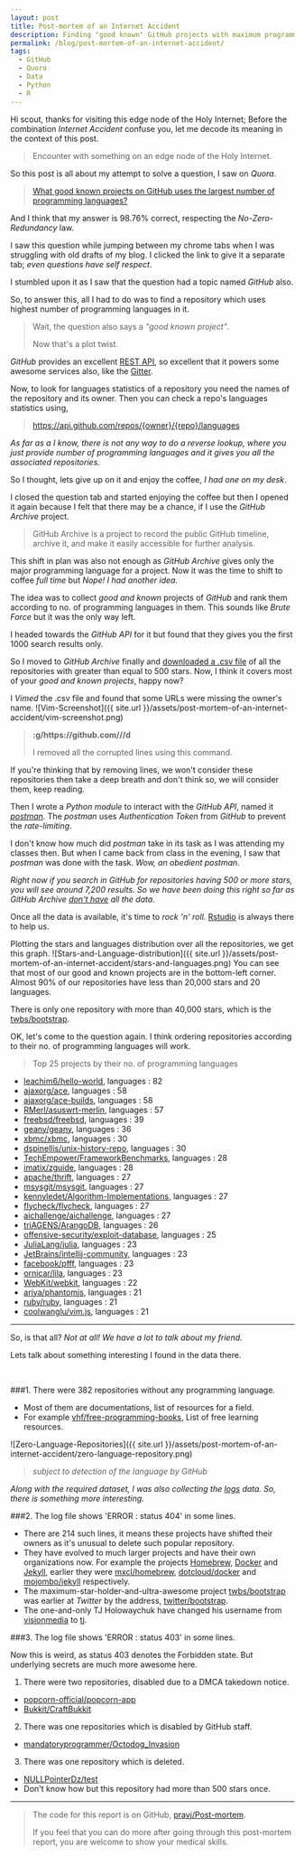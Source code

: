 ```yaml
---
layout: post
title: Post-mortem of an Internet Accident
description: Finding "good known" GitHub projects with maximum programming languages
permalink: /blog/post-mortem-of-an-internet-accident/
tags:
  - GitHub
  - Quora
  - Data
  - Python
  - R
---
```


Hi scout, thanks for visiting this edge node of the Holy Internet; Before the combination *Internet Accident* confuse you, let me decode its meaning in the context of this post.
> Encounter with something on an edge node of the Holy Internet.


So this post is all about my attempt to solve a question, I saw on *Quora*.
> [What good known projects on GitHub uses the largest number of programming languages?](http://www.quora.com/What-good-known-project-on-GitHub-uses-the-largest-number-of-programming-languages)

And I think that my answer is 98.76% correct, respecting the *No-Zero-Redundancy* law.

I saw this question while jumping between my chrome tabs when I was struggling with old drafts of my blog.
I clicked the link to give it a separate tab; *even questions have self respect*.

I stumbled upon it as I saw that the question had a topic named *GitHub* also.

So, to answer this, all I had to do was to find a repository which uses highest number of programming languages in it.
> Wait, the question also says a *"good known project"*.
>
> Now that's a plot twist.

*GitHub* provides an excellent [REST API](https://developer.github.com/v3/), so excellent that it powers some awesome services also, like the [Gitter](https://gitter.im).

Now, to look for languages statistics of a repository you need the names of the repository and its owner. Then you can check a repo's languages statistics using,
> https://api.github.com/repos/{owner}/{repo}/languages

*As far as a I know, there is not any way to do a reverse lookup, where you just provide number of programming languages and it gives you all the associated repositories.*

So I thought, lets give up on it and enjoy the coffee, *I had one on my desk*.

I closed the question tab and started enjoying the coffee but then I opened it again because I felt that there may be a chance, if I use the *GitHub Archive* project.
> GitHub Archive is a project to record the public GitHub timeline, archive it, and make it easily accessible for further analysis.

This shift in plan was also not enough as *GitHub Archive* gives only the major programming language for a project.
Now it was the time to shift to coffee *full time* but *Nope! I had another idea*.

The idea was to collect *good and known* projects of *GitHub* and rank them according to no. of programming languages in them. This sounds like *Brute Force* but it was the only way left.

I headed towards the *GitHub API* for it but found that they gives you the first 1000 search results only.

So I moved to *GitHub Archive* finally and [downloaded a .csv file](https://github.com/pravj/Post-mortem/blob/master/bigquery.sql) of all the repositories with greater than equal to 500 stars. Now, I think it covers most of your *good and known projects*, happy now?

I *Vimed* the .csv file and found that some URLs were missing the owner's name.
![Vim-Screenshot]({{ site.url }}/assets/post-mortem-of-an-internet-accident/vim-screenshot.png)

> **:g/https\:\/\/github\.com\/\//d**
>
> I removed all the corrupted lines using this command.

If you're thinking that by removing lines, we won't consider these repositories then take a deep breath and don't think so, we will consider them, keep reading.

Then I wrote a *Python module* to interact with the *GitHub API*, named it *[postman](https://github.com/pravj/Post-mortem/blob/master/postman.py)*.
The *postman* uses *Authentication Token* from *GitHub* to prevent the *rate-limiting*.

I don't know how much did *postman* take in its task as I was attending my classes then.
But when I came back from class in the evening, I saw that *postman* was done with the task. *Wow, an obedient postman*.

*Right now if you search in GitHub for repositories having 500 or more stars, you will see around 7,200 results. So we have been doing this right so far as GitHub Archive [don't have](http://git.io/78eKDg) all the data*.

Once all the data is available, it's time to *rock 'n' roll*. [Rstudio](http://www.rstudio.com) is always there to help us.

Plotting the stars and languages distribution over all the repositories, we get this graph.
![Stars-and-Language-distribution]({{ site.url }}/assets/post-mortem-of-an-internet-accident/stars-and-languages.png)
You can see that most of our good and known projects are in the bottom-left corner. Almost 90% of our repositories have less than 20,000 stars and 20 languages.

There is only one repository with more than 40,000 stars, which is the [twbs/bootstrap](https://github.com/twbs/bootstrap).

OK, let's come to the question again. I think ordering repositories according to their no. of programming languages will work.

> Top 25 projects by their no. of programming languages

* [leachim6/hello-world](https://github.com/leachim6/hello-world), languages : 82
* [ajaxorg/ace](https://github.com/ajaxorg/ace), languages : 58
* [ajaxorg/ace-builds](https://github.com/ajaxorg/ace-builds), languages : 58
* [RMerl/asuswrt-merlin](https://github.com/freebsd/freebsd), languages : 57
* [freebsd/freebsd](https://github.com/freebsd/freebsd), languages : 39
* [geany/geany](https://github.com/geany/geany), languages : 36
* [xbmc/xbmc](https://github.com/xbmc/xbmc), languages : 30
* [dspinellis/unix-history-repo](https://github.com/dspinellis/unix-history-repo), languages : 30
* [TechEmpower/FrameworkBenchmarks](https://github.com/TechEmpower/FrameworkBenchmarks), languages : 28
* [imatix/zguide](https://github.com/imatix/zguide), languages : 28
* [apache/thrift](https://github.com/apache/thrift), languages : 27
* [msysgit/msysgit](https://github.com/msysgit/msysgit), languages : 27
* [kennyledet/Algorithm-Implementations](https://github.com/kennyledet/Algorithm-Implementations), languages : 27
* [flycheck/flycheck](https://github.com/flycheck/flycheck), languages : 27
* [aichallenge/aichallenge](https://github.com/aichallenge/aichallenge), languages : 27
* [triAGENS/ArangoDB](https://github.com/triAGENS/ArangoDB), languages : 26
* [offensive-security/exploit-database](https://github.com/offensive-security/exploit-database), languages : 25
* [JuliaLang/julia](https://github.com/JuliaLang/julia), languages : 23
* [JetBrains/intellij-community](https://github.com/JetBrains/intellij-community), languages : 23
* [facebook/pfff](https://github.com/facebook/pfff), languages : 23
* [ornicar/lila](https://github.com/ornicar/lila), languages : 23
* [WebKit/webkit](https://github.com/WebKit/webkit), languages : 22
* [ariya/phantomjs](https://github.com/ariya/phantomjs), languages : 21
* [ruby/ruby](https://github.com/ruby/ruby), languages : 21
* [coolwanglu/vim.js](https://github.com/coolwanglu/vim.js), languages : 21

---

So, is that all? *Not at all! We have a lot to talk about my friend.*

Lets talk about something interesting I found in the data there.

</br>

###1. There were 382 repositories without any programming language.

* Most of them are documentations, list of resources for a field.
* For example [vhf/free-programming-books](https://github.com/vhf/free-programming-books), List of free learning resources.

![Zero-Language-Repositories]({{ site.url }}/assets/post-mortem-of-an-internet-accident/zero-language-repository.png)
> *subject to detection of the language by GitHub*

*Along with the required dataset, I was also collecting the [logs](https://github.com/pravj/Post-mortem/blob/master/log/postman.log) data.
So, there is something more interesting.*

###2. The log file shows 'ERROR : status 404' in some lines.

* There are 214 such lines, it means these projects have shifted their owners as it's unusual to delete such popular repository.
* They have evolved to much larger projects and have their own organizations now. For example the projects [Homebrew](https://github.com/homebrew/homebrew), [Docker](https://github.com/docker/docker) and [Jekyll](https://github.com/jekyll/jekyll), earlier they were [mxcl/homebrew](https://github.com/mxcl/homebrew), [dotcloud/docker](https://github.com/dotcloud/docker) and [mojombo/jekyll](https://github.com/mojombo/jekyll) respectively.
* The maximum-star-holder-and-ultra-awesome project [twbs/bootstrap](https://github.com/twbs/bootstrap) was earlier at *Twitter* by the address, [twitter/bootstrap](https://github.com/twitter/bootstrap).
* The one-and-only TJ Holowaychuk have changed his username from [visionmedia](https://github.com/visionmedia) to [tj](https://github.com/tj).

###3. The log file shows 'ERROR : status 403' in some lines.

Now this is weird, as status 403 denotes the Forbidden state. But underlying secrets are much more awesome here.

1. There were two repositories, disabled due to a DMCA takedown notice.
  * [popcorn-official/popcorn-app](https://github.com/popcorn-official/popcorn-app)
  * [Bukkit/CraftBukkit](https://github.com/Bukkit/CraftBukkit)
2. There was one repositories which is disabled by GitHub staff.
  * [mandatoryprogrammer/Octodog_Invasion](https://github.com/mandatoryprogrammer/Octodog_Invasion)
3. There was one repository which is deleted.
  * [NULLPointerDz/test](https://github.com/NULLPointerDz/test)
  * Don't know how but this repository had more than 500 stars once.

---

> The code for this report is on GitHub, [pravj/Post-mortem](https://github.com/pravj/Post-mortem).
>
> If you feel that you can do more after going through this post-mortem report, you are welcome to show your medical skills.
